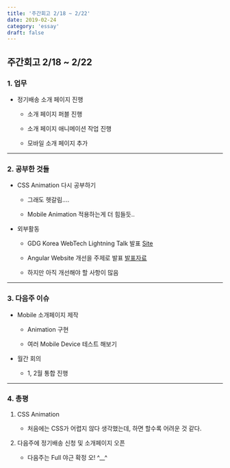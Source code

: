```yaml
---
title: '주간회고 2/18 ~ 2/22'
date: 2019-02-24
category: 'essay'
draft: false
---
```


## 주간회고 2/18 ~ 2/22

### 1. 업무

- 정기배송 소개 페이지 진행

  - 소개 페이지 퍼블 진행

  - 소개 페이지 애니메이션 작업 진행

  - 모바일 소개 페이지 추가

---

### 2. 공부한 것들

- CSS Animation 다시 공부하기

  - 그래도 헷갈림....

  - Mobile Animation 적용하는게 더 힘들듯..

- 외부활동

  - GDG Korea WebTech Lightning Talk 발표 [Site](https://festa.io/events/202)

  - Angular Website 개선을 주제로 발표 [발표자료](https://speakerdeck.com/bluelion2/angular-website-update)

  - 하지만 아직 개선해야 할 사항이 많음

---

### 3. 다음주 이슈

- Mobile 소개페이지 제작

  - Animation 구현

  - 여러 Mobile Device 테스트 해보기

- 월간 회의

  - 1, 2월 통합 진행

---

### 4. 총평

1. CSS Animation

   - 처음에는 CSS가 어렵지 않다 생각했는데, 하면 할수록 어려운 것 같다.

2. 다음주에 정기배송 신청 및 소개페이지 오픈

   - 다음주는 Full 야근 확정 오! ^\_\_^
